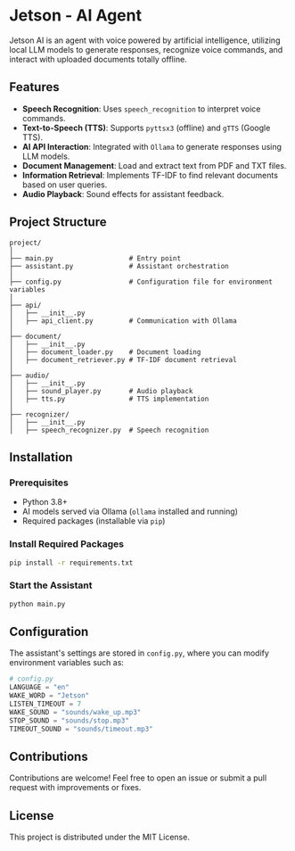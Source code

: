 # Jetson - AI Agent

Jetson AI is an agent with voice powered by artificial intelligence, utilizing local LLM models to generate responses, recognize voice commands, and interact with uploaded documents totally offline.

## Features

- **Speech Recognition**: Uses `speech_recognition` to interpret voice commands.
- **Text-to-Speech (TTS)**: Supports `pyttsx3` (offline) and `gTTS` (Google TTS).
- **AI API Interaction**: Integrated with `Ollama` to generate responses using LLM models.
- **Document Management**: Load and extract text from PDF and TXT files.
- **Information Retrieval**: Implements TF-IDF to find relevant documents based on user queries.
- **Audio Playback**: Sound effects for assistant feedback.

## Project Structure

```
project/
│
├── main.py                   # Entry point
├── assistant.py              # Assistant orchestration
│
├── config.py                 # Configuration file for environment variables
│
├── api/
│   ├── __init__.py
│   ├── api_client.py         # Communication with Ollama
│
├── document/
│   ├── __init__.py
│   ├── document_loader.py    # Document loading
│   ├── document_retriever.py # TF-IDF document retrieval
│
├── audio/
│   ├── __init__.py
│   ├── sound_player.py       # Audio playback
│   ├── tts.py                # TTS implementation
│
├── recognizer/
│   ├── __init__.py
│   ├── speech_recognizer.py  # Speech recognition
```

## Installation

### Prerequisites

- Python 3.8+
- AI models served via Ollama (`ollama` installed and running)
- Required packages (installable via `pip`)

### Install Required Packages

```bash
pip install -r requirements.txt
```

### Start the Assistant

```bash
python main.py
```

## Configuration

The assistant's settings are stored in `config.py`, where you can modify environment variables such as:

```python
# config.py
LANGUAGE = "en"
WAKE_WORD = "Jetson"
LISTEN_TIMEOUT = 7
WAKE_SOUND = "sounds/wake_up.mp3"
STOP_SOUND = "sounds/stop.mp3"
TIMEOUT_SOUND = "sounds/timeout.mp3"
```

## Contributions

Contributions are welcome! Feel free to open an issue or submit a pull request with improvements or fixes.

## License

This project is distributed under the MIT License.
